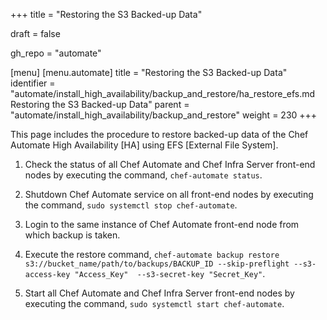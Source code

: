 +++
title = "Restoring the S3 Backed-up Data"

draft = false

gh_repo = "automate"

[menu]
  [menu.automate]
    title = "Restoring the S3 Backed-up Data"
    identifier = "automate/install_high_availability/backup_and_restore/ha_restore_efs.md Restoring the S3 Backed-up Data"
    parent = "automate/install_high_availability/backup_and_restore"
    weight = 230
+++

This page includes the procedure to restore backed-up data of the Chef Automate High Availability [HA] using EFS [External File System].

1. Check the status of all Chef Automate and Chef Infra Server front-end nodes by executing the command, `chef-automate status`.

1. Shutdown Chef Automate service on all front-end nodes by executing the command, `sudo systemctl stop chef-automate`.

1. Login to the same instance of Chef Automate front-end node from which backup is taken.

1. Execute the restore command, `chef-automate backup restore s3://bucket_name/path/to/backups/BACKUP_ID --skip-preflight --s3-access-key "Access_Key"  --s3-secret-key "Secret_Key"`.

1. Start all Chef Automate and Chef Infra Server front-end nodes by executing the command, `sudo systemctl start chef-automate`.
